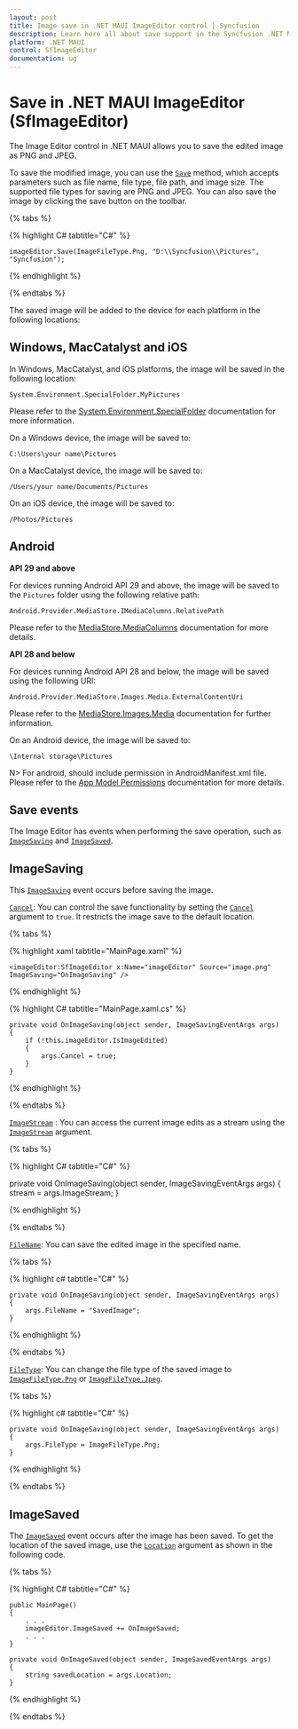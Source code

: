 ```yaml
---
layout: post
title: Image save in .NET MAUI ImageEditor control | Syncfusion
description: Learn here all about save support in the Syncfusion .NET MAUI ImageEditor(SfImageEditor) control and more.
platform: .NET MAUI
control: SfImageEditor
documentation: ug
---
```


# Save in .NET MAUI ImageEditor (SfImageEditor)

The Image Editor control in .NET MAUI allows you to save the edited image as PNG and JPEG.

To save the modified image, you can use the [`Save`](https://help.syncfusion.com/cr/maui/Syncfusion.Maui.ImageEditor.SfImageEditor.html#Syncfusion_Maui_ImageEditor_SfImageEditor_Save_System_Nullable_Syncfusion_Maui_ImageEditor_ImageFileType__System_String_System_String_System_Nullable_Microsoft_Maui_Graphics_Size__) method, which accepts parameters such as file name, file type, file path, and image size. The supported file types for saving are PNG and JPEG. You can also save the image by clicking the save button on the toolbar.

{% tabs %}

{% highlight C# tabtitle="C#" %}

    imageEditor.Save(ImageFileType.Png, "D:\\Syncfusion\\Pictures", "Syncfusion");

{% endhighlight %}

{% endtabs %}

The saved image will be added to the device for each platform in the following locations:

## Windows, MacCatalyst and iOS

In Windows, MacCatalyst, and iOS platforms, the image will be saved in the following location:

`System.Environment.SpecialFolder.MyPictures`

Please refer to the [System.Environment.SpecialFolder](https://learn.microsoft.com/en-us/dotnet/api/system.environment.specialfolder?view=net-7.0) documentation for more information.

On a Windows device, the image will be saved to:

`C:\Users\your name\Pictures`

On a MacCatalyst device, the image will be saved to: 

`/Users/your name/Documents/Pictures`

On an iOS device, the image will be saved to:

`/Photos/Pictures`

## Android

**API 29 and above**

For devices running Android API 29 and above, the image will be saved to the `Pictures` folder using the following relative path:

 `Android.Provider.MediaStore.IMediaColumns.RelativePath`

Please refer to the [MediaStore.MediaColumns](https://developer.android.com/reference/android/provider/MediaStore.MediaColumns#RELATIVE_PATH) documentation for more details.

**API 28 and below**

For devices running Android API 28 and below, the image will be saved using the following URI:

`Android.Provider.MediaStore.Images.Media.ExternalContentUri`

Please refer to the [MediaStore.Images.Media](https://developer.android.com/reference/android/provider/MediaStore.Images.Media#EXTERNAL_CONTENT_URI) documentation for further information.

On an Android device, the image will be saved to:

`\Internal storage\Pictures`

N> For android, should include permission in AndroidManifest.xml file. Please refer to the [App Model Permissions](https://learn.microsoft.com/en-us/dotnet/maui/platform-integration/appmodel/permissions?tabs=android) documentation for more details.

## Save events

The Image Editor has events when performing the save operation, such as [`ImageSaving`](https://help.syncfusion.com/cr/maui/Syncfusion.Maui.ImageEditor.SfImageEditor.html#Syncfusion_Maui_ImageEditor_SfImageEditor_ImageSaving) and [`ImageSaved`](https://help.syncfusion.com/cr/maui/Syncfusion.Maui.ImageEditor.SfImageEditor.html#Syncfusion_Maui_ImageEditor_SfImageEditor_ImageSaved).

## ImageSaving

This [`ImageSaving`](https://help.syncfusion.com/cr/maui/Syncfusion.Maui.ImageEditor.SfImageEditor.html#Syncfusion_Maui_ImageEditor_SfImageEditor_ImageSaving) event occurs before saving the image.

[`Cancel`](https://learn.microsoft.com/en-us/dotnet/api/system.componentmodel.canceleventargs.cancel?view=net-6.0): You can control the save functionality by setting the [`Cancel`](https://learn.microsoft.com/en-us/dotnet/api/system.componentmodel.canceleventargs.cancel?view=net-6.0) argument to `true`. It restricts the image save to the default location.

{% tabs %}

{% highlight xaml tabtitle="MainPage.xaml" %}

    <imageEditor:SfImageEditor x:Name="imageEditor" Source="image.png" ImageSaving="OnImageSaving" />

{% endhighlight %}

{% highlight C# tabtitle="MainPage.xaml.cs" %}
            
    private void OnImageSaving(object sender, ImageSavingEventArgs args)
    {
        if (!this.imageEditor.IsImageEdited)
        {
            args.Cancel = true;
        }
    }

{% endhighlight %}

{% endtabs %}

[`ImageStream`](https://help.syncfusion.com/cr/maui/Syncfusion.Maui.ImageEditor.ImageSavingEventArgs.html#Syncfusion_Maui_ImageEditor_ImageSavingEventArgs_ImageStream) : You can access the current image edits as a stream using the [`ImageStream`](https://help.syncfusion.com/cr/maui/Syncfusion.Maui.ImageEditor.ImageSavingEventArgs.html#Syncfusion_Maui_ImageEditor_ImageSavingEventArgs_ImageStream) argument.

{% tabs %}

{% highlight C# tabtitle="C#" %}
           
   private void OnImageSaving(object sender, ImageSavingEventArgs args)
   {
       stream = args.ImageStream;
   }

{% endhighlight %}

{% endtabs %}

[`FileName`](https://help.syncfusion.com/cr/maui/Syncfusion.Maui.ImageEditor.ImageSavingEventArgs.html#Syncfusion_Maui_ImageEditor_ImageSavingEventArgs_FileName): You can save the edited image in the specified name. 

{% tabs %}

{% highlight c# tabtitle="C#" %}

    private void OnImageSaving(object sender, ImageSavingEventArgs args)
    {
        args.FileName = "SavedImage";
    }

{% endhighlight %}

{% endtabs %}

[`FileType`](https://help.syncfusion.com/cr/maui/Syncfusion.Maui.ImageEditor.ImageSavingEventArgs.html#Syncfusion_Maui_ImageEditor_ImageSavingEventArgs_FileType): You can change the file type of the saved image to [`ImageFileType.Png`](https://help.syncfusion.com/cr/maui/Syncfusion.Maui.ImageEditor.ImageFileType.html#Syncfusion_Maui_ImageEditor_ImageFileType_Png) or [`ImageFileType.Jpeg`](https://help.syncfusion.com/cr/maui/Syncfusion.Maui.ImageEditor.ImageFileType.html#Syncfusion_Maui_ImageEditor_ImageFileType_Jpeg).

{% tabs %}

{% highlight c# tabtitle="C#" %}

    private void OnImageSaving(object sender, ImageSavingEventArgs args)
    {
        args.FileType = ImageFileType.Png;
    }

{% endhighlight %}

{% endtabs %}

## ImageSaved

The [`ImageSaved`](https://help.syncfusion.com/cr/maui/Syncfusion.Maui.ImageEditor.SfImageEditor.html#Syncfusion_Maui_ImageEditor_SfImageEditor_ImageSaved) event occurs after the image has been saved. To get the location of the saved image, use the [`Location`](https://help.syncfusion.com/cr/maui/Syncfusion.Maui.ImageEditor.ImageSavedEventArgs.html#Syncfusion_Maui_ImageEditor_ImageSavedEventArgs_Location) argument as shown in the following code.

{% tabs %}

{% highlight C# tabtitle="C#" %}

    public MainPage()
    {               
        . . .
        imageEditor.ImageSaved += OnImageSaved;
        . . .
    }

    private void OnImageSaved(object sender, ImageSavedEventArgs args)
    {
        string savedLocation = args.Location; 
    }

{% endhighlight %}

{% endtabs %}